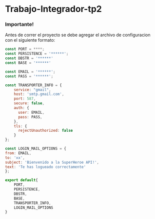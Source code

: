 # Trabajo-Integrador-tp2

### Importante!
Antes de correr el proyecto se debe agregar el archivo de configuracion con el siguiente formato:


```js
const PORT = ****;
const PERSISTENCE = '******';
const DBSTR = '******'
const BASE = '******'

const EMAIL = '******';
const PASS = '******';

const TRANSPORTER_INFO = {
    service: "gmail",
    host: 'smtp.gmail.com',
    port: 587,
    secure: false,
    auth: {
      user: EMAIL,
      pass: PASS,
    },
    tls: {
      rejectUnauthorized: false
    }
};

const LOGIN_MAIL_OPTIONS = {
from: EMAIL,
to: 'xx',
subject: 'Bienvenido a la SuperHeroe API!',
text: 'Te has logueado correctamente'
};

export default{
    PORT,
    PERSISTENCE,
    DBSTR,
    BASE,
    TRANSPORTER_INFO,
    LOGIN_MAIL_OPTIONS
}
```